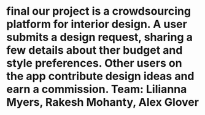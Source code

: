 # final our project is a crowdsourcing platform for interior design. A user submits a design request, sharing a few details about ther budget and style preferences. Other users on the app contribute design ideas and earn a commission. Team: Lilianna Myers, Rakesh Mohanty, Alex Glover